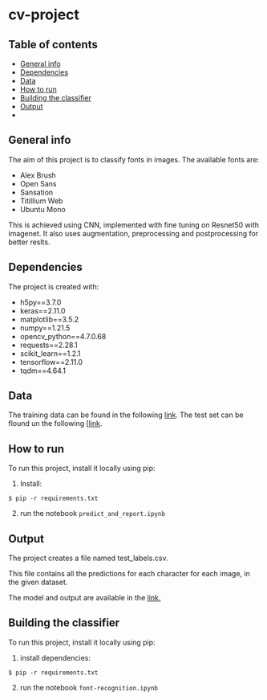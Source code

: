 # cv-project

## Table of contents
* [General info](#general-info)
* [Dependencies](#Dependencies)
* [Data](#Data)
* [How to run](#How-to-run)
* [Building the classifier](#Building-the-classifier)
* [Output](#Output)
* 
## General info
The aim of this project is to classify fonts in images. 
The available fonts are: 
* Alex Brush
* Open Sans
* Sansation
* Titillium Web
* Ubuntu Mono


This is achieved using CNN, implemented with fine tuning on Resnet50 with imagenet. It also uses augmentation, preprocessing and postprocessing for better reslts.
	
## Dependencies
The project is created with:
* h5py==3.7.0
* keras==2.11.0
* matplotlib==3.5.2
* numpy==1.21.5
* opencv_python==4.7.0.68
* requests==2.28.1
* scikit_learn==1.2.1
* tensorflow==2.11.0
* tqdm==4.64.1

## Data
The training data can be found in the following [link](https://drive.google.com/drive/folders/1jzHYpTwywUYA53nMGHVROSuVO14hEueq?usp=sharing). 
The test set can be flound un the following [[link](](https://drive.google.com/drive/folders/1XJXgbHYs4L-SyihCRKq6-E74HKk77dM8?usp=sharing)https://drive.google.com/drive/folders/1hmPI7KaWcv-OLwJEQvMNjbOu9IhU_7CR?usp=sharing).
	
## How to run
To run this project, install it locally using pip:
1. Install:

```
$ pip -r requirements.txt
```
2. run the notebook ```predict_and_report.ipynb```

## Output
The project creates a file named test_labels.csv.

This file contains all the predictions for each character for each image, in the given dataset.

The model and output are available in the [link.](https://drive.google.com/drive/folders/1XJXgbHYs4L-SyihCRKq6-E74HKk77dM8?usp=sharing)

## Building the classifier
To run this project, install it locally using pip:
1. install dependencies:
```
$ pip -r requirements.txt
```
2. run the notebook ```font-recognition.ipynb```
